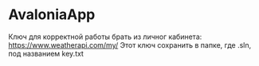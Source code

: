 # AvaloniaApp
Ключ для корректной работы брать из личног кабинета: https://www.weatherapi.com/my/
Этот ключ сохранить в папке, где .sln, под названием key.txt
